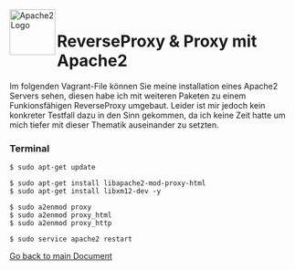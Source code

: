 <img align="left" width="80" height="80" src="./img/../../img/5686.jpg" alt="Apache2 Logo">

# ReverseProxy & Proxy mit Apache2
Im folgenden Vagrant-File können Sie meine installation eines Apache2 Servers sehen, diesen habe ich mit weiteren Paketen zu einem Funkionsfähigen ReverseProxy umgebaut. Leider ist mir jedoch kein konkreter Testfall dazu in den Sinn gekommen, da ich keine Zeit hatte um mich tiefer mit dieser Thematik auseinander zu setzten.

### Terminal
```
$ sudo apt-get update

$ sudo apt-get install libapache2-mod-proxy-html
$ sudo apt-get install libxm12-dev -y

$ sudo a2enmod proxy
$ sudo a2enmod proxy_html
$ sudo a2enmod proxy_http 

$ sudo service apache2 restart
```

[Go back to main Document](https://github.com/Daddey69/Modul_300/blob/master/README.md)